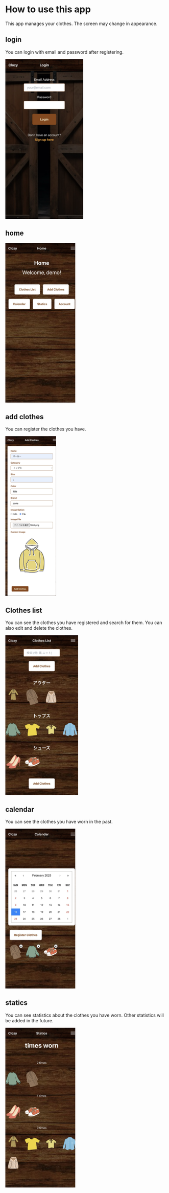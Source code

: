 # How to use this app

This app manages your clothes.
The screen may change in appearance.

## login

You can login with email and password after registering.
>
<img src="./images/cell/login.png" alt="Login Screen" height="500">

## home

<img src="./images/cell/home.png" alt="Home Screen" height="500">

## add clothes

You can register the clothes you have.

<img src="./images/cell/add_clothes.png" alt="Add Clothes Screen" height="500">

## Clothes list

You can see the clothes you have registered and search for them.
You can also edit and delete the clothes.

<img src="./images/cell/clothes_list.png" alt="Clothes List Screen" height="500">

## calendar

You can see the clothes you have worn in the past.

<img src="./images/cell/calendar.png" alt="Calendar Screen" height="500">

## statics

You can see statistics about the clothes you have worn.
Other statistics will be added in the future.

<img src="./images/cell/statics.png" alt="Statics Screen" height="500">
